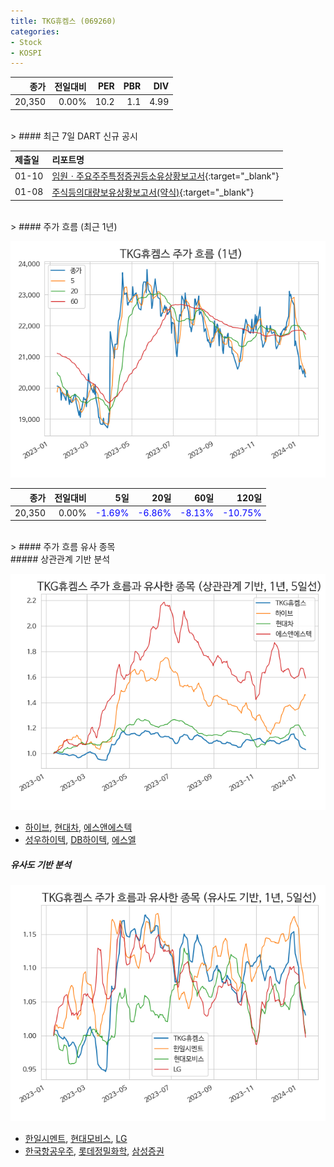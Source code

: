 ```yaml
---
title: TKG휴켐스 (069260)
categories:
- Stock
- KOSPI
---
```


|종가|전일대비|PER|PBR|DIV|
|---:|-------:|--:|--:|--:|
|20,350|0.00%|10.2|1.1|4.99|

<!-- more -->

<br>
> #### 최근 7일 DART 신규 공시


|제출일|리포트명|
|:-----|:-------|
|01-10|[임원ㆍ주요주주특정증권등소유상황보고서](https://dart.fss.or.kr/dsaf001/main.do?rcpNo=20240110000767){:target="_blank"}|
|01-08|[주식등의대량보유상황보고서(약식)](https://dart.fss.or.kr/dsaf001/main.do?rcpNo=20240108000166){:target="_blank"}|

<br>
> #### 주가 흐름 (최근 1년)

![069260](/assets/images/stock/069260.png)

|종가|전일대비|5일|20일|60일|120일|
|---:|-------:|--:|---:|---:|----:|
|20,350|0.00%|<span style="color: blue">-1.69%</span>|<span style="color: blue">-6.86%</span>|<span style="color: blue">-8.13%</span>|<span style="color: blue">-10.75%</span>|

<br>
> #### 주가 흐름 유사 종목
<br>
##### 상관관계 기반 분석

![069260](/assets/images/stock/069260_corr.png)
- [하이브](/352820/), [현대차](/005380/), [에스앤에스텍](/101490/)
- [성우하이텍](/015750/), [DB하이텍](/000990/), [에스엘](/005850/)

##### 유사도 기반 분석

![069260](/assets/images/stock/069260_sim.png)
- [한일시멘트](/300720/), [현대모비스](/012330/), [LG](/003550/)
- [한국항공우주](/047810/), [롯데정밀화학](/004000/), [삼성증권](/016360/)